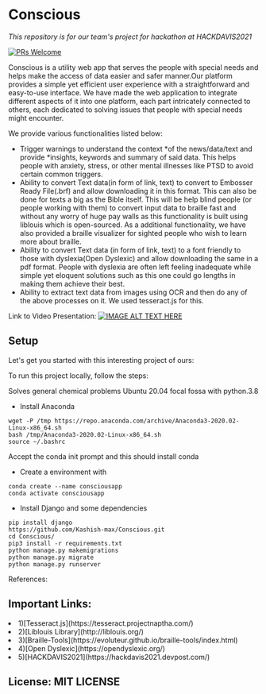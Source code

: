 # Conscious
<i>This repository is for our team's project for hackathon at HACKDAVIS2021</i>

[![PRs Welcome](https://img.shields.io/badge/PRs-welcome-brightgreen.svg?style=shields)](http://makeapullrequest.com)

Conscious is a utility web app that serves the people with special needs and helps make the access of data easier and safer manner.Our platform provides a simple yet efficient user experience with a straightforward and easy-to-use interface. We have made the web application to integrate different aspects of it into one platform, each part intricately connected to others, each dedicated to solving issues that people with special needs might encounter.

We provide various functionalities listed below:
<ul>
<li>Trigger warnings to understand the context *of the news/data/text and provide *insights, keywords and summary of said data. This helps people with anxiety, stress, or other mental illnesses like PTSD to avoid certain common triggers.</li>
<li>Ability to convert Text data(in form of link, text) to convert to Embosser Ready File(.brf) and allow downloading it in this format. This can also be done for texts a big as the Bible itself. This will be help blind people (or people working with them) to convert input data to braille fast and without any worry of huge pay walls as this functionality is built using liblouis which is open-sourced. As a additional functionality, we have also provided a braille visualizer for sighted people who wish to learn more about braille.
</li>
<li>Ability to convert Text data (in form of link, text) to a font friendly to those with dyslexia(Open Dyslexic) and allow downloading the same in a pdf format. People with dyslexia are often left feeling inadequate while simple yet eloquent solutions such as this one could go lengths in making them achieve their best.
</li>
<li>Ability to extract text data from images using OCR and then do any of the above processes on it. We used tesseract.js for this.
</li>
</ul>

Link to Video Presentation:
[![IMAGE ALT TEXT HERE](https://i.imgur.com/w7iXJnd.png)](https://www.youtube.com/watch?v=VoGL36zZ-88)

## Setup
Let's get you started with this interesting project of ours:

To run this project locally, follow the steps:

Solves general chemical problems
Ubuntu 20.04 focal fossa with python.3.8
- Install Anaconda
```
wget -P /tmp https://repo.anaconda.com/archive/Anaconda3-2020.02-Linux-x86_64.sh
bash /tmp/Anaconda3-2020.02-Linux-x86_64.sh
source ~/.bashrc
```

 Accept the conda init prompt and this should install conda
 
- Create a environment with 
```
conda create --name consciousapp
conda activate consciousapp
```

- Install Django and some dependencies
```
pip install django
https://github.com/Kashish-max/Conscious.git
cd Conscious/
pip3 install -r requirements.txt
python manage.py makemigrations
python manage.py migrate
python manage.py runserver
```
References:
## Important Links:
<li>1)[Tesseract.js](https://tesseract.projectnaptha.com/)</li>
<li>2)[Liblouis Library](http://liblouis.org/)</li>
<li>3)[Braille-Tools](https://evoluteur.github.io/braille-tools/index.html)</li>
<li>4)[Open Dyslexic](https://opendyslexic.org/)
<li>5)[HACKDAVIS2021](https://hackdavis2021.devpost.com/)</li>

## License: MIT LICENSE


